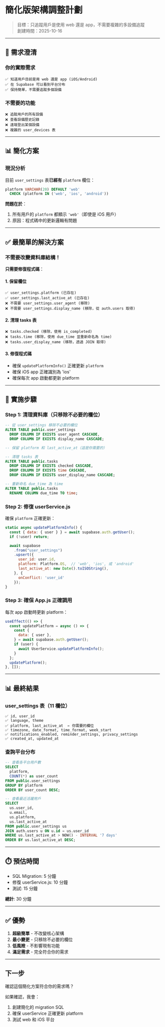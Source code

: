 # 簡化版架構調整計劃

> 目標：只追蹤用戶是使用 web 還是 app，不需要複雜的多設備追蹤  
> 創建時間：2025-10-16

---

## 🎯 需求澄清

### 你的實際需求

```
✅ 知道用戶目前是用 web 還是 app (iOS/Android)
✅ 在 Supabase 可以看到平台分布
✅ 保持簡單，不需要追蹤多個設備
```

### 不需要的功能

```
❌ 追蹤用戶的所有設備
❌ 查看設備歷史記錄
❌ 遠端登出某個設備
❌ 複雜的 user_devices 表
```

---

## 📊 簡化方案

### 現況分析

目前 `user_settings` 表**已經有** `platform` 欄位：

```sql
platform VARCHAR(20) DEFAULT 'web'
  CHECK (platform IN ('web', 'ios', 'android'))
```

**問題在於**：

1. 所有用戶的 `platform` 都顯示 `'web'`（即使是 iOS 用戶）
2. 原因：程式碼中的更新邏輯有問題

---

## ✅ 最簡單的解決方案

### 不需要改變資料庫結構！

**只需要修復程式碼**：

#### 1. **保留欄位**

```
✅ user_settings.platform (已存在)
✅ user_settings.last_active_at (已存在)
❌ 不需要 user_settings.user_agent (移除)
❌ 不需要 user_settings.display_name (移除，從 auth.users 取得)
```

#### 2. **清理 tasks 表**

```
❌ tasks.checked (移除，使用 is_completed)
❌ tasks.time (移除，使用 due_time 並重新命名為 time)
❌ tasks.user_display_name (移除，透過 JOIN 取得)
```

#### 3. **修復程式碼**

- 確保 `updatePlatformInfo()` 正確更新 `platform`
- 確保 iOS app 正確識別為 'ios'
- 確保每次 app 啟動都更新 platform

---

## 🔧 實施步驟

### Step 1: 清理資料庫（只移除不必要的欄位）

```sql
-- 從 user_settings 移除不必要的欄位
ALTER TABLE public.user_settings
  DROP COLUMN IF EXISTS user_agent CASCADE,
  DROP COLUMN IF EXISTS display_name CASCADE;

-- 保留 platform 和 last_active_at（這是你需要的）

-- 清理 tasks 表
ALTER TABLE public.tasks
  DROP COLUMN IF EXISTS checked CASCADE,
  DROP COLUMN IF EXISTS time CASCADE,
  DROP COLUMN IF EXISTS user_display_name CASCADE;

-- 重新命名 due_time 為 time
ALTER TABLE public.tasks
  RENAME COLUMN due_time TO time;
```

### Step 2: 修復 userService.js

確保 `platform` 正確更新：

```javascript
static async updatePlatformInfo() {
  const { data: { user } } = await supabase.auth.getUser();
  if (!user) return;

  await supabase
    .from("user_settings")
    .upsert({
      user_id: user.id,
      platform: Platform.OS,  // 'web', 'ios', 或 'android'
      last_active_at: new Date().toISOString(),
    }, {
      onConflict: 'user_id'
    });
}
```

### Step 3: 確保 App.js 正確調用

每次 app 啟動時更新 platform：

```javascript
useEffect(() => {
  const updatePlatform = async () => {
    const {
      data: { user },
    } = await supabase.auth.getUser();
    if (user) {
      await UserService.updatePlatformInfo();
    }
  };
  updatePlatform();
}, []);
```

---

## 📊 最終結果

### user_settings 表（11 欄位）

```
✅ id, user_id
✅ language, theme
✅ platform, last_active_at  ← 你需要的欄位
✅ timezone, date_format, time_format, week_start
✅ notifications_enabled, reminder_settings, privacy_settings
✅ created_at, updated_at
```

### 查詢平台分布

```sql
-- 查看各平台用戶數
SELECT
  platform,
  COUNT(*) as user_count
FROM public.user_settings
GROUP BY platform
ORDER BY user_count DESC;

-- 查看最近活躍用戶
SELECT
  us.user_id,
  u.email,
  us.platform,
  us.last_active_at
FROM public.user_settings us
JOIN auth.users u ON u.id = us.user_id
WHERE us.last_active_at > NOW() - INTERVAL '7 days'
ORDER BY us.last_active_at DESC;
```

---

## ⏱️ 預估時間

- SQL Migration: 5 分鐘
- 修復 userService.js: 10 分鐘
- 測試: 15 分鐘

**總計**: 30 分鐘

---

## ✅ 優勢

1. **超級簡單** - 不改變核心架構
2. **最小變更** - 只移除不必要的欄位
3. **低風險** - 不影響現有功能
4. **滿足需求** - 完全符合你的需求

---

## 下一步

確認這個簡化方案符合你的需求嗎？

如果確認，我會：

1. 創建簡化的 migration SQL
2. 確保 userService 正確更新 platform
3. 測試 web 和 iOS 平台
